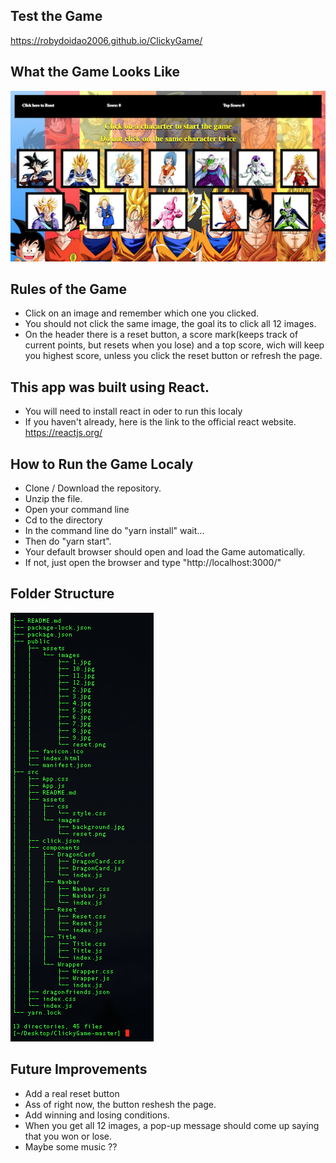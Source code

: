 ## Test the Game
https://robydoidao2006.github.io/ClickyGame/


## What the Game Looks Like

![](clickyGame.jpg)

## Rules of the Game
 - Click on an image and remember which one you clicked.
 - You should not click the same image, the goal its to click all 12 images.
 - On the header there is a reset button, a score mark(keeps track of current points, but resets when you lose) and 
   a top score, wich will keep you highest score, unless you click the reset button or refresh the page.

## This app was built using React.
- You will need to install react in oder to run this localy
- If you haven't already, here is the link to the official react website. https://reactjs.org/
 
## How to Run the Game Localy
- Clone / Download the repository.
- Unzip the file.
- Open your command line
- Cd to the directory 
- In the command line do "yarn install" wait...
- Then do "yarn start".
- Your default browser should open and load the Game automatically.
- If not, just open the browser and type "http://localhost:3000/"
  
## Folder Structure

![](tree.jpg)


## Future Improvements
 - Add a real reset button
 - Ass of right now, the button reshesh the page.
 - Add winning and losing conditions.
 - When you get all 12 images, a pop-up message should come up saying that you won or lose.
 - Maybe some music ??


